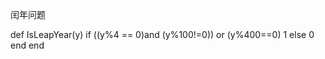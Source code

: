 闰年问题

def IsLeapYear(y)
    if ((y%4 == 0)and (y%100!=0)) or (y%400==0)
        1
    else
        0
    end
end


